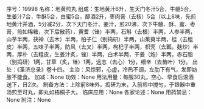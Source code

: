 序号：19998
名称：地黄煎丸
组成：生地黄汁6升，生天门冬汁5合，牛髓5合，生姜汁7合，牛酥5合，白蜜5合，醇酒2升，枣肉膏（去核）5合（以上8味，先煎地黄汁并酒，5分减2分，次下天门冬汁、姜汁，煎20沸，次下牛髓、酥、蜜、枣膏，煎如稀糖，次下后散药），黄耆（锉）半两，石斛（去根）半两，人参半两，山芋半两，茯神（去木）半两，柏子仁（别捣研）半两，山茱萸半两，桂（去粗皮）半两，五味子半两，防风（去叉）半两，枸杞子半两，枳壳（去瓤，麸炒）半两，厚朴（去粗皮，生姜汁炙，锉）半两，白术半两，干姜（炮）半两，赤石脂（别捣研）1两，甘草（炙，锉）1两，远志（去心）1分，细辛（去苗叶）1分。
出处：《圣济总录》卷十四。
主治：风惊邪，心虚，冷热不调，左肋下有气，发即妨胀不能食。
加减：None
功效：None
用法用量：每服30丸，空心、早食后温酒送下，日2次。
制备方法：上除前8味外，捣研为末，入前煎中搅匀，于银器中重汤煎至可丸，即丸如梧桐子大。
临床应用：None
各家论述：None
用药禁忌：None
附注：None
